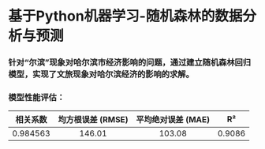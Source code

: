 # 基于Python机器学习-随机森林的数据分析与预测
### 针对“尔滨”现象对哈尔滨市经济影响的问题，通过建立随机森林回归模型，实现了文旅现象对哈尔滨经济的影响的求解。 
### 模型性能评估：
| 相关系数 | 均方根误差 (RMSE) | 平均绝对误差 (MAE) | R² |
| :---: | :---: | :---: | :---: |
| 0.984563 | 146.01 | 103.08 | 0.9086 |
